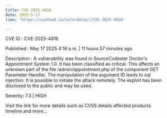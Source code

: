 ```yaml
---
title: CVE-2025-4816
date: 2025-5-17
lien: "https://cvefeed.io/vuln/detail/CVE-2025-4816"

---
```


CVE ID : CVE-2025-4816

Published :  May 17
2025
4:16 a.m. | 11 hours
57 minutes ago

Description : A vulnerability was found in SourceCodester Doctor's Appointment System 1.0. It has been classified as critical. This affects an unknown part of the file /admin/appointment.php of the component GET Parameter Handler. The manipulation of the argument ID leads to sql injection. It is possible to initiate the attack remotely. The exploit has been disclosed to the public and may be used.

Severity: 7.3 | HIGH

Visit the link for more details
such as CVSS details
affected products
timeline
and more...
